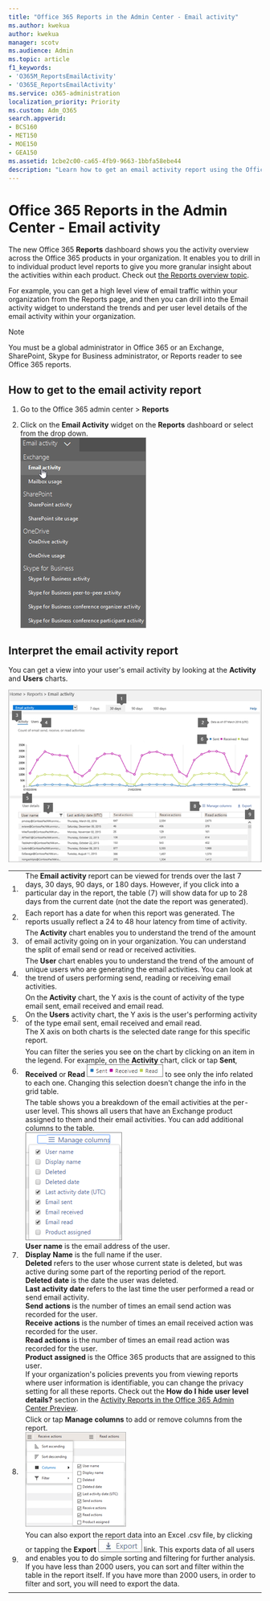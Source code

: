 ```yaml
---
title: "Office 365 Reports in the Admin Center - Email activity"
ms.author: kwekua
author: kwekua
manager: scotv
ms.audience: Admin
ms.topic: article
f1_keywords:
- 'O365M_ReportsEmailActivity'
- 'O365E_ReportsEmailActivity'
ms.service: o365-administration
localization_priority: Priority
ms.custom: Adm_O365
search.appverid:
- BCS160
- MET150
- MOE150
- GEA150
ms.assetid: 1cbe2c00-ca65-4fb9-9663-1bbfa58ebe44
description: "Learn how to get an email activity report using the Office 365 Reports dashboard in the Office 365 admin center."
---
```


# Office 365 Reports in the Admin Center - Email activity

The new Office 365 **Reports** dashboard shows you the activity overview across the Office 365 products in your organization. It enables you to drill in to individual product level reports to give you more granular insight about the activities within each product. Check out [the Reports overview topic](activity-reports.md).
  
For example, you can get a high level view of email traffic within your organization from the Reports page, and then you can drill into the Email activity widget to understand the trends and per user level details of the email activity within your organization.
  
> [!NOTE]
> You must be a global administrator in Office 365 or an Exchange, SharePoint, Skype for Business administrator, or Reports reader to see Office 365 reports. 
  
## How to get to the email activity report

1. Go to the Office 365 admin center \> **Reports**
    
2. Click on the **Email Activity** widget on the **Reports** dashboard or select from the drop down. <br/>![Admin center reports - select Email activity](../media/e49cca5e-f84d-4f3d-bb34-973203bb2047.png)
  
## Interpret the email activity report

You can get a view into your user's email activity by looking at the **Activity** and **Users** charts. 
  
![Email activity report](../media/21c1e082-317e-4b5e-b736-661ca5744def.png)
  
|||
|:-----|:-----|
|1.  <br/> |The **Email activity** report can be viewed for trends over the last 7 days, 30 days, 90 days, or 180 days. However, if you click into a particular day in the report, the table (7) will show data for up to 28 days from the current date (not the date the report was generated).  <br/> |
|2.  <br/> |Each report has a date for when this report was generated. The reports usually reflect a 24 to 48 hour latency from time of activity.  <br/> |
|3.  <br/> |The **Activity** chart enables you to understand the trend of the amount of email activity going on in your organization. You can understand the split of email send or read or received activities.  <br/> |
|4.  <br/> |The **User** chart enables you to understand the trend of the amount of unique users who are generating the email activities. You can look at the trend of users performing send, reading or receiving email activities.  <br/> |
|5.  <br/> | On the **Activity** chart, the Y axis is the count of activity of the type email sent, email received and email read.  <br/>  On the **Users** activity chart, the Y axis is the user's performing activity of the type email sent, email received and email read.  <br/>  The X axis on both charts is the selected date range for this specific report.  <br/> |
|6.  <br/> |You can filter the series you see on the chart by clicking on an item in the legend. For example, on the **Activity** chart, click or tap **Sent**, **Received** or **Read** ![Filter charts for specific related data](../media/a3a9cb3d-b8b1-4c6a-9f6f-18aebf74c3a0.png) to see only the info related to each one. Changing this selection doesn't change the info in the grid table.  <br/> |
|7.  <br/> | The table shows you a breakdown of the email activities at the per-user level. This shows all users that have an Exchange product assigned to them and their email activities. You can add additional columns to the table.  <br/> ![Manage columns for email activity reports](../media/c8bf926d-50f7-490d-9798-5444adf70fd8.png) <br/> **User name** is the email address of the user.  <br/> **Display Name** is the full name if the user.  <br/> **Deleted** refers to the user whose current state is deleted, but was active during some part of the reporting period of the report.  <br/> **Deleted date** is the date the user was deleted.  <br/> **Last activity date** refers to the last time the user performed a read or send email activity.  <br/> **Send actions** is the number of times an email send action was recorded for the user.  <br/> **Receive actions** is the number of times an email received action was recorded for the user.  <br/> **Read actions** is the number of times an email read action was recorded for the user.  <br/> **Product assigned** is the Office 365 products that are assigned to this user.  <br/>  If your organization's policies prevents you from viewing reports where user information is identifiable, you can change the privacy setting for all these reports. Check out the **How do I hide user level details?** section in the [Activity Reports in the Office 365 Admin Center Preview](activity-reports.md).  <br/> |
|8.  <br/> |Click or tap **Manage columns** to add or remove columns from the report. <br/> ![Manage columns on the user details table](../media/e8b3317d-65b3-442d-8dcd-134d50db9875.png)   <br/> |
|9.  <br/> |You can also export the report data into an Excel .csv file, by clicking or tapping the **Export** ![Office 365 reports](../media/816a224b-6ca7-4967-a135-4f6427f64dc8.JPG) link. This exports data of all users and enables you to do simple sorting and filtering for further analysis. If you have less than 2000 users, you can sort and filter within the table in the report itself. If you have more than 2000 users, in order to filter and sort, you will need to export the data.  <br/> |
|||
   

